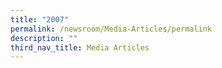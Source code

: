 ```yaml
---
title: "2007"
permalink: /newsroom/Media-Articles/permalink
description: ""
third_nav_title: Media Articles
---
```

